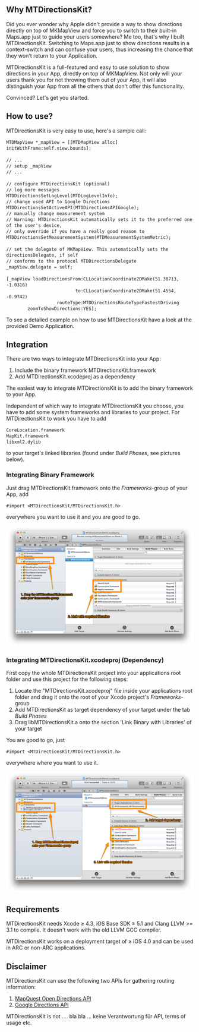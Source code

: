 ## Why MTDirectionsKit?

Did you ever wonder why Apple didn't provide a way to show directions directly on top of MKMapView and force you to switch
to their built-in Maps.app just to guide your users somewhere? Me too, that's why I built MTDirectionsKit.
Switching to Maps.app just to show directions results in a context-switch and can confuse your users, thus increasing the
chance that they won't return to your Application.

MTDirectionsKit is a full-featured and easy to use solution to show directions in your App, directly on top of MKMapView.
Not only will your users thank you for not throwing them out of your App, it will also distinguish your App from all the 
others that don't offer this functionality.

Convinced? Let's get you started.

## How to use?

MTDirectionsKit is very easy to use, here's a sample call:

    MTDMapView *_mapView = [[MTDMapView alloc] initWithFrame:self.view.bounds];
    
    // ...
    // setup _mapView
    // ...
    
    // configure MTDirectionsKit (optional)
    // log more messages
    MTDDirectionsSetLogLevel(MTDLogLevelInfo);
    // change used API to Google Directions
    MTDDirectionsSetActiveAPI(MTDDirectionsAPIGoogle);
    // manually change measurement system 
    // Warning: MTDirectionsKit automatically sets it to the preferred one of the user's device,
    // only override if you have a really good reason to
    MTDDirectionsSetMeasurementSystem(MTDMeasurementSystemMetric);
    
    // set the delegate of MKMapView. This automatically sets the directionsDelegate, if self
    // conforms to the protocol MTDDirectionsDelegate
    _mapView.delegate = self;
    
    [_mapView loadDirectionsFrom:CLLocationCoordinate2DMake(51.38713, -1.0316)
                              to:CLLocationCoordinate2DMake(51.4554, -0.9742)
                       routeType:MTDDirectionsRouteTypeFastestDriving
            zoomToShowDirections:YES];
            
To see a detailed example on how to use MTDirectionsKit have a look at the provided Demo Application.

## Integration

There are two ways to integrate MTDirectionsKit into your App: 

 1. Include the binary framework MTDirectionsKit.framework
 2. Add MTDirectionsKit.xcodeproj as a dependency

The easiest way to integrate MTDirectionsKit is to add the binary framework to your App. 

Independent of which way to integrate MTDirectionsKit you choose, you have to add some system frameworks and libraries to your project. For MTDirectionsKit  to work you have to add 

    CoreLocation.framework
    MapKit.framework
    libxml2.dylib

to your target's linked libraries (found under *Build Phases*, see pictures below).

### Integrating Binary Framework

Just drag MTDirectionsKit.framework onto the *Frameworks*-group of your App, add

    #import <MTDirectionsKit/MTDirectionsKit.h>

everywhere you want to use it and you are good to go.

![MTDirectionsKit.framework](Images/MTDirectionsKit_Framework.png "Binary Framework")

### Integrating MTDirectionsKit.xcodeproj (Dependency)

First copy the whole MTDirectionsKit project into your applications root folder and use this project for the following steps:

1. Locate the "MTDirectionsKit.xcodeproj" file inside your applications root folder and drag it onto the root of your Xcode project's *Frameworks*-group
2. Add MTDirectionsKit as target dependency of your target under the tab *Build Phases*
3. Drag libMTDirectionsKit.a onto the section 'Link Binary with Libraries' of your target

You are good to go, just 

    #import <MTDirectionsKit/MTDirectionsKit.h>

everywhere where you want to use it.

![MTDirectionsKit.xcodeproj as Dependency](Images/MTDirectionsKit_Dependency.png "Dependency")

## Requirements

MTDirectionsKit needs Xcode ≥ 4.3, iOS Base SDK ≥ 5.1 and Clang LLVM >= 3.1 to compile. It doesn't work with the old LLVM GCC compiler.

MTDirectionsKit works on a deployment target of ≥ iOS 4.0 and can be used in ARC or non-ARC applications.

## Disclaimer

MTDirectionsKit can use the following two APIs for gathering routing information:

1. [MapQuest Open Directions API](http://open.mapquestapi.com/directions/ "MapQuest Open Directions API")
2. [Google Directions API](https://developers.google.com/maps/documentation/directions/ "Google Directions API")

MTDirectionsKit is not .... bla bla ... keine Verantwortung für API, terms of usage etc.